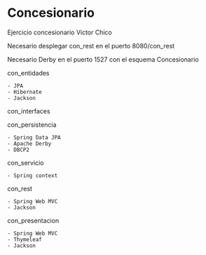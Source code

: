 # Concesionario
Ejercicio concesionario Víctor Chico

Necesario desplegar con_rest en el puerto 8080/con_rest

Necesario Derby en el puerto 1527 con el esquema Concesionario




con_entidades

    - JPA
    - Hibernate
    - Jackson
    
con_interfaces


con_persistencia

    - Spring Data JPA
    - Apache Derby
    - DBCP2
    
    
con_servicio

    - Spring context
    
    
con_rest

    - Spring Web MVC
    - Jackson
    
    
con_presentacion

    - Spring Web MVC
    - Thymeleaf
    - Jackson

